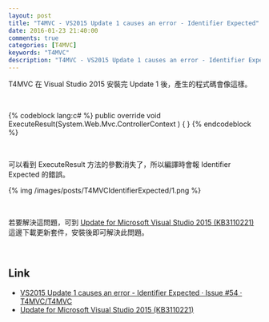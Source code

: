 ```yaml
---
layout: post
title: "T4MVC - VS2015 Update 1 causes an error - Identifier Expected"
date: 2016-01-23 21:40:00
comments: true
categories: [T4MVC]
keywords: "T4MVC"
description: "T4MVC - VS2015 Update 1 causes an error - Identifier Expected"
---
```


T4MVC 在 Visual Studio 2015 安裝完 Update 1 後，產生的程式碼會像這樣。  

<!-- More -->

<br/>


{% codeblock lang:c# %}
public override void ExecuteResult(System.Web.Mvc.ControllerContext ) { }
{% endcodeblock %}

<br/>


可以看到 ExecuteResult 方法的參數消失了，所以編譯時會報 Identifier Expected 的錯誤。  

{% img /images/posts/T4MVCIdentifierExpected/1.png %}

<br/>


若要解決這問題，可到 [Update for Microsoft Visual Studio 2015 (KB3110221)](https://msdn.microsoft.com/en-US/library/mt634751\(VS.140\).aspx) 這邊下載更新套件，安裝後即可解決此問題。  

<br/>


Link
----
* [VS2015 Update 1 causes an error - Identifier Expected · Issue #54 · T4MVC/T4MVC](https://github.com/T4MVC/T4MVC/issues/54)
* [Update for Microsoft Visual Studio 2015 (KB3110221)](https://msdn.microsoft.com/en-US/library/mt634751\(VS.140\).aspx)
